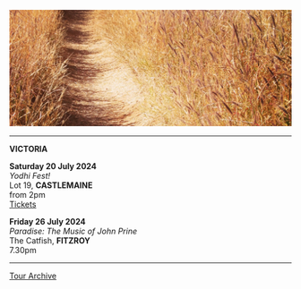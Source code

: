 ![](data/image/news/tourbanner2.jpg)
 
* * * * * 

**VICTORIA**

**Saturday 20 July 2024**\
*Yodhi Fest!*  
Lot 19, **CASTLEMAINE**\
from 2pm\
[Tickets](https://lot19.au/yodhifest/)


**Friday 26 July 2024**\
*Paradise: The Music of John Prine*  
The Catfish, **FITZROY**\
7.30pm 

* * * * *

[Tour Archive](tour/archive)
